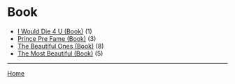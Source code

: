 # Book

  * [I Would Die 4 U (Book)](./book/i-would-die-4-u/) (1)
  * [Prince Pre Fame (Book)](./book/prince-pre-fame/) (3)
  * [The Beautiful Ones (Book)](./book/the-beautiful-ones/) (8)
  * [The Most Beautiful (Book)](./book/the-most-beautiful/) (5)

----

[Home](../)
